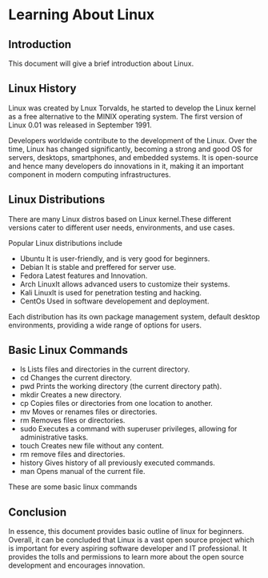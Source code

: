 # Learning About Linux

## Introduction
This document will give a brief introduction about Linux.

## Linux History
Linux was created by Lnux Torvalds, he started to develop the Linux kernel as a free alternative to the MINIX operating system. The first version of Linux 0.01 was released in September 1991. 

Developers worldwide contribute to the development of the Linux. Over the time, Linux has changed significantly, becoming a strong and good OS for servers, desktops, smartphones, and embedded systems. It is open-source and hence many developers do innovations in it, making it an important component in modern computing infrastructures.

## Linux Distributions
There are many Linux distros based on Linux kernel.These different versions cater to different user needs, environments, and use cases.

Popular Linux distributions include
- Ubuntu It is user-friendly, and is very good for beginners.
- Debian It is stable and preffered for server use.
- Fedora Latest features and Innovation.
- Arch LinuxIt allows advanced users to customize their systems.
- Kali LinuxIt is used for penetration testing and hacking.
- CentOs Used in software developement and deployment.

Each distribution has its own package management system, default desktop environments, providing a wide range of options for users.

## Basic Linux Commands

- ls Lists files and directories in the current directory.
- cd Changes the current directory.
- pwd Prints the working directory (the current directory path).
- mkdir Creates a new directory.
- cp Copies files or directories from one location to another.
- mv Moves or renames files or directories.
- rm Removes files or directories.
- sudo Executes a command with superuser privileges, allowing for administrative tasks.
- touch Creates new file without any content.
- rm remove files and directories.
- history Gives history of all previously executed commands.
- man Opens manual of the current file.

These are some basic linux commands

## Conclusion
In essence, this document provides basic outline of linux for beginners. Overall, it can be concluded that Linux is a vast open source project which is important for every aspiring software developer and IT professional. It provides the tolls and permissions to learn more about the open source development and encourages innovation.
